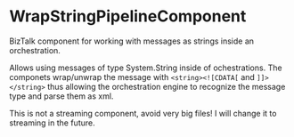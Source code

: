 # WrapStringPipelineComponent
BizTalk component for working with messages as strings inside an orchestration.

Allows using messages of type System.String inside of ochestrations. The componets wrap/unwrap the message with `<string><![CDATA[` and `]]></string>` thus allowing the orchestration engine to recognize the message type and parse them as xml.

This is not a streaming component, avoid very big files! I will change it to streaming in the future.
